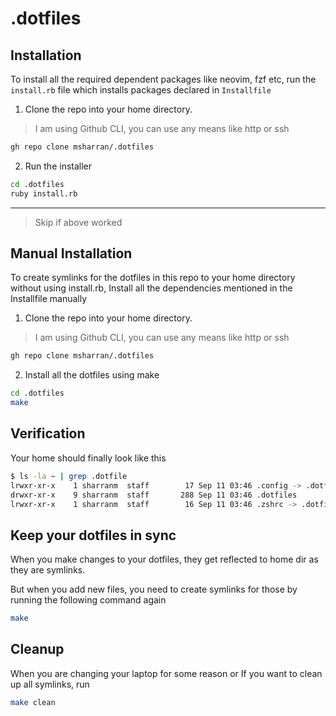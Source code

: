 # .dotfiles

## Installation

To install all the required dependent packages
like neovim, fzf etc, run the `install.rb`
file which installs packages declared in 
`Installfile`

1. Clone the repo into your home directory.

> I am using Github CLI, you can use any means like http or ssh

```bash
gh repo clone msharran/.dotfiles
```

2. Run the installer

```bash
cd .dotfiles
ruby install.rb
```

--- 

> Skip if above worked

## Manual Installation 

To create symlinks for the dotfiles in this repo
to your home directory without using install.rb,
Install all the dependencies mentioned in the Installfile
manually

1. Clone the repo into your home directory.

> I am using Github CLI, you can use any means like http or ssh

```bash
gh repo clone msharran/.dotfiles
```

2. Install all the dotfiles using make

```bash
cd .dotfiles
make
```

## Verification

Your home should finally look like this

```bash
$ ls -la ~ | grep .dotfile
lrwxr-xr-x    1 sharranm  staff        17 Sep 11 03:46 .config -> .dotfiles/.config
drwxr-xr-x    9 sharranm  staff       288 Sep 11 03:46 .dotfiles
lrwxr-xr-x    1 sharranm  staff        16 Sep 11 03:46 .zshrc -> .dotfiles/.zshrc
```

## Keep your dotfiles in sync

When you make changes to your dotfiles, they get reflected to home dir
as they are symlinks.

But when you add new files, you need to create symlinks for those by 
running the following command again

```bash
make
```

## Cleanup

When you are changing your laptop for some reason or
If you want to clean up all symlinks, run

```bash
make clean
```

